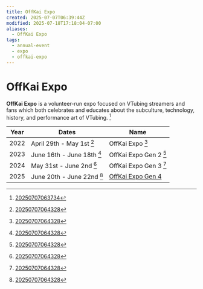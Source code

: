 ```yaml
---
title: OffKai Expo
created: 2025-07-07T06:39:44Z
modified: 2025-07-18T17:18:04-07:00
aliases:
  - OffKai Expo
tags:
  - annual-event
  - expo
  - offkai-expo
---
```


# OffKai Expo

**OffKai Expo** is a volunteer-run expo focused on VTubing streamers and fans which both celebrates and educates about the subculture, technology, history, and performance art of VTubing. [^1]

| Year | Dates | Name |
|------|-------|------|
| 2022 | April 29th - May 1st [^2] | OffKai Expo [^2] |
| 2023 | June 16th - June 18th [^2] | OffKai Expo Gen 2 [^2] |
| 2024 | May 31st - June 2nd [^2] | OffKai Expo Gen 3 [^2] |
| 2025 | June 20th - June 22nd [^2] | [OffKai Expo Gen 4](off-kai-expo-gen-4.md) |

[^1]: [20250707063734](../entries/20250707063734.md)
[^2]: [20250707064328](../entries/20250707064328.md)
